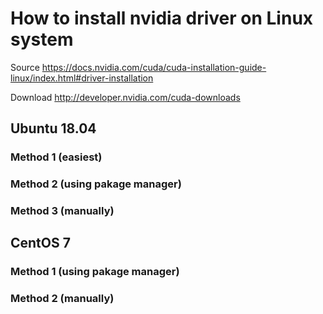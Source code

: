 # How to install nvidia driver on Linux system
Source https://docs.nvidia.com/cuda/cuda-installation-guide-linux/index.html#driver-installation

Download http://developer.nvidia.com/cuda-downloads

## Ubuntu 18.04
### Method 1 (easiest)

### Method 2 (using pakage manager)

### Method 3 (manually)

## CentOS 7
### Method 1 (using pakage manager)

### Method 2 (manually)

